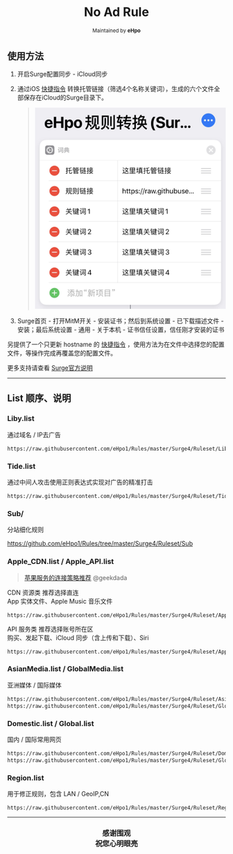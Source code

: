 <h1 align="center">
No Ad Rule
</h1>
<p align="center">
<sup>
Maintained by <b>eHpo</b>
</sup>
</p>

## 使用方法

1. 开启Surge配置同步 - iCloud同步

2. 通过iOS [快捷指令](https://www.icloud.com/shortcuts/6130b2e96e2c4b4280f1015ca47dd724) 转换托管链接（筛选4个名称关键词），生成的六个文件全部保存在iCloud的Surge目录下。

	> ![Surge快捷指令](/.image/surgekjzl.jpg)

3. Surge首页 - 打开MitM开关 - 安装证书；然后到系统设置 - 已下载描述文件 - 安装；最后系统设置 - 通用 - 关于本机 - 证书信任设置，信任刚才安装的证书

另提供了一个只更新 hostname 的 [快捷指令](https://www.icloud.com/shortcuts/c048911b3eaf4d6785a2cce50b23bfdc) ，使用方法为在文件中选择您的配置文件，等操作完成再覆盖您的配置文件。

更多支持请查看 [Surge官方说明](https://manual.nssurge.com)

---

## List 顺序、说明

### Liby.list

通过域名 / IP去广告

```
https://raw.githubusercontent.com/eHpo1/Rules/master/Surge4/Ruleset/Liby.list
```

### Tide.list

通过中间人攻击使用正则表达式实现对广告的精准打击

```
https://raw.githubusercontent.com/eHpo1/Rules/master/Surge4/Ruleset/Tide.list
```

### Sub/

分站细化规则

<https://github.com/eHpo1/Rules/tree/master/Surge4/Ruleset/Sub>

### Apple_CDN.list / Apple_API.list

> [苹果服务的连接策略推荐](https://blog.dada.li/2019/better-proxy-rules-for-apple-services) @geekdada

CDN 资源类  推荐选择直连  
App 实体文件、Apple Music 音乐文件

```
https://raw.githubusercontent.com/eHpo1/Rules/master/Surge4/Ruleset/Apple_CDN.list
```

API 服务类  推荐选择账号所在区  
购买、发起下载、iCloud 同步（含上传和下载）、Siri

```
https://raw.githubusercontent.com/eHpo1/Rules/master/Surge4/Ruleset/Apple_API.list
```

### AsianMedia.list / GlobalMedia.list

亚洲媒体 / 国际媒体

```
https://raw.githubusercontent.com/eHpo1/Rules/master/Surge4/Ruleset/AsianMedia.list
https://raw.githubusercontent.com/eHpo1/Rules/master/Surge4/Ruleset/GlobalMedia.list
```

### Domestic.list / Global.list

国内 / 国际常用网页

```
https://raw.githubusercontent.com/eHpo1/Rules/master/Surge4/Ruleset/Domestic.list
https://raw.githubusercontent.com/eHpo1/Rules/master/Surge4/Ruleset/Global.list
```

### Region.list

用于修正规则，包含 LAN / GeoIP,CN

```
https://raw.githubusercontent.com/eHpo1/Rules/master/Surge4/Ruleset/Region.list
```
---

<h3 align="center">
<p>感谢围观
<br>祝您心明眼亮</b>
</p>
</h3>
